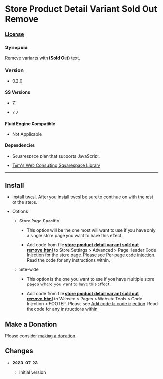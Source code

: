 # Store Product Detail Variant Sold Out Remove

### [License][1]

### Synopsis

Remove variants with **(Sold Out)** text.

### Version

  * 0.2.0

#### SS Versions

  * 7.1
  
  * 7.0

#### Fluid Engine Compatible

  * Not Applicable

#### Dependencies

  * [Squarespace plan][2] that supports [JavaScript][3].
  
  * [Tom's Web Consulting Squarespace Library][4]

---

## Install

* Install [twcsl][4]. After you install twcsl be sure to continue on with the
  rest of the steps.
  
* Options

  * Store Page Specific
  
    * This option will be the one most will want to use if you have only a
      single store page you want to have this effect.
      
    * Add code from file **[store product detail variant sold out
      remove.html][5]** to Store Settings > Advanced > Page Header Code
      Injection for the store page. Please see [Per-page code injection][6].
      Read the code for any instructions within.
      
  * Site-wide
  
    * This option is the one you want to use if you have multiple store pages
      where you want to have this effect.
      
    * Add code from file **[store product detail variant sold out
      remove.html][5]** to Website > Pages > Website Tools > Code Injection >
      FOOTER. Please see [Add code to code injection][7]. Read the code for any
      instructions within.

## Make a Donation

Please consider [making a donation][8].

## Changes

<!-- * **2023-07-03**

  * make font and markers larger on mobile
  * fix some spacing issues on mobile
  * bumped version to 0.1.1
  -->
* **2023-07-23**

  * initial version

[1]: https://github.com/tomsWebConsulting/twcsl/blob/main/LICENSE.txt#L1
[2]: https://www.squarespace.com/pricing
[3]: https://en.wikipedia.org/wiki/JavaScript
[4]: https://github.com/tomsWebConsulting/twcsl#twcsljs
[5]: store%20product%20detail%20variant%20sold%20out%20remove.html#L1
[6]: https://support.squarespace.com/hc/en-us/articles/205815908-Using-code-injection#toc-per-page-code-injection
[7]: https://support.squarespace.com/hc/en-us/articles/205815908-Using-code-injection#toc-add-code-to-code-injection
[8]: https://github.com/tomsWebConsulting/twcsl#make-a-donation
